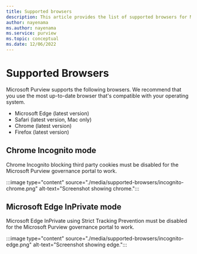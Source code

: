 ```yaml
---
title: Supported browsers
description: This article provides the list of supported browsers for Microsoft Purview. 
author: nayenama
ms.author: nayenama
ms.service: purview
ms.topic: conceptual
ms.date: 12/06/2022
---
```


# Supported Browsers 

Microsoft Purview supports the following browsers. We recommend that you use the most up-to-date browser that's compatible with your operating system. 

* Microsoft Edge (latest version)
* Safari (latest version, Mac only)
* Chrome (latest version)
* Firefox (latest version)

## Chrome Incognito mode

 Chrome Incognito blocking third party cookies must be disabled for the Microsoft Purview governance portal to work.

:::image type="content" source="./media/supported-browsers/incognito-chrome.png" alt-text="Screenshot showing chrome.":::

## Microsoft Edge InPrivate mode

Microsoft Edge InPrivate using Strict Tracking Prevention must be disabled for the Microsoft Purview governance portal to work.

:::image type="content" source="./media/supported-browsers/incognito-edge.png" alt-text="Screenshot showing edge.":::